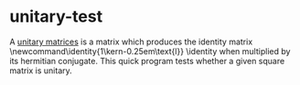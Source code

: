 # unitary-test
A [unitary matrices](https://en.wikipedia.org/wiki/Unitary_matrix) is a matrix which produces the identity matrix \newcommand\identity{1\kern-0.25em\text{l}} \identity when multiplied by its hermitian conjugate. This quick program tests whether a given square matrix is unitary.
